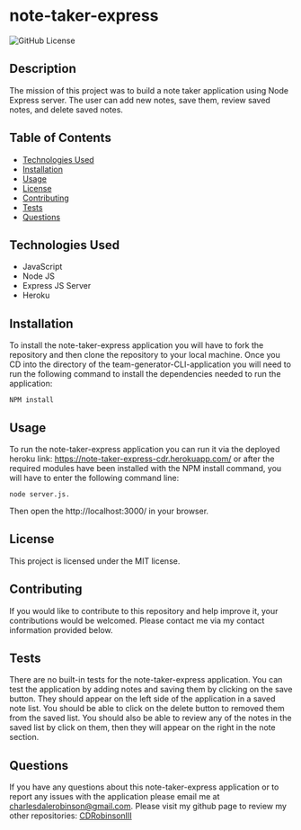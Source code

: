 # note-taker-express
![GitHub License](https://img.shields.io/badge/License-MIT-blue) 

## Description 
The mission of this project was to build a note taker application using Node Express server. The user can add new notes, save them, review saved notes, and delete saved notes. 

## Table of Contents
* [Technologies Used](#technologies-used)
* [Installation](#installation)
* [Usage](#usage)
* [License](#license)
* [Contributing](#contributing)
* [Tests](#tests)
* [Questions](#questions)


## Technologies Used
<ul>
   <li>JavaScript</li> <li>Node JS</li> <li>Express JS Server</li> <li>Heroku</li>
</ul>

## Installation
To install the note-taker-express application you will have to fork the repository and then clone the repository to your local machine. Once you CD into the directory of the team-generator-CLI-application you will need to run the following command to install the dependencies needed to run the application: 
```
NPM install 
```

## Usage 
To run the note-taker-express application you can run it via the deployed heroku link: https://note-taker-express-cdr.herokuapp.com/ or after the required modules have been installed with the NPM install command, you will have to enter the following command line: 
```
node server.js. 
```
Then open the http://localhost:3000/ in your browser. 

## License
This project is licensed under the MIT license.

## Contributing
If you would like to contribute to this repository and help improve it, your contributions would be welcomed. Please contact me via my contact information provided below.

## Tests
There are no built-in tests for the note-taker-express application. You can test the application by adding notes and saving them by clicking on the save button. They should appear on the left side of the application in a saved note list. You should be able to click on the delete button to removed them from the saved list. You should also be able to review any of the notes in the saved list by click on them, then they will appear on the right in the note section. 

## Questions
If you have any questions about this note-taker-express application or to report any issues with the application please email me at charlesdalerobinson@gmail.com.
Please visit my github page to review my other repositories: [CDRobinsonIII](https://github.com/CDRobinsonIII)

